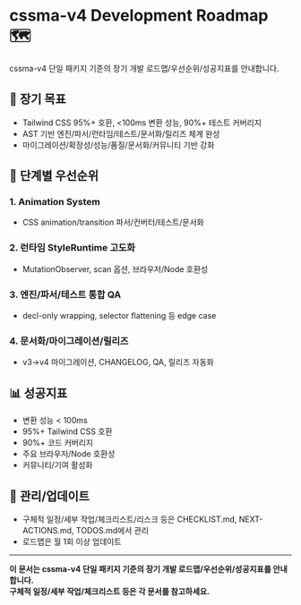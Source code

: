 # cssma-v4 Development Roadmap 🗺️

cssma-v4 단일 패키지 기준의 장기 개발 로드맵/우선순위/성공지표를 안내합니다.

## 🎯 장기 목표

- Tailwind CSS 95%+ 호환, <100ms 변환 성능, 90%+ 테스트 커버리지
- AST 기반 엔진/파서/런타임/테스트/문서화/릴리즈 체계 완성
- 마이그레이션/확장성/성능/품질/문서화/커뮤니티 기반 강화

## 🚀 단계별 우선순위

### 1. Animation System
- CSS animation/transition 파서/컨버터/테스트/문서화

### 2. 런타임 StyleRuntime 고도화
- MutationObserver, scan 옵션, 브라우저/Node 호환성

### 3. 엔진/파서/테스트 통합 QA
- decl-only wrapping, selector flattening 등 edge case

### 4. 문서화/마이그레이션/릴리즈
- v3→v4 마이그레이션, CHANGELOG, QA, 릴리즈 자동화

## 📊 성공지표

- 변환 성능 < 100ms
- 95%+ Tailwind CSS 호환
- 90%+ 코드 커버리지
- 주요 브라우저/Node 호환성
- 커뮤니티/기여 활성화

## 🔄 관리/업데이트

- 구체적 일정/세부 작업/체크리스트/리스크 등은 CHECKLIST.md, NEXT-ACTIONS.md, TODOS.md에서 관리
- 로드맵은 월 1회 이상 업데이트

---

**이 문서는 cssma-v4 단일 패키지 기준의 장기 개발 로드맵/우선순위/성공지표를 안내합니다.  
구체적 일정/세부 작업/체크리스트 등은 각 문서를 참고하세요.** 